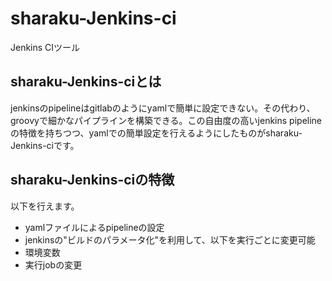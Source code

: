# sharaku-Jenkins-ci
Jenkins CIツール

## sharaku-Jenkins-ciとは

jenkinsのpipelineはgitlabのようにyamlで簡単に設定できない。その代わり、groovyで細かなパイプラインを構築できる。この自由度の高いjenkins pipelineの特徴を持ちつつ、yamlでの簡単設定を行えるようにしたものがsharaku-Jenkins-ciです。

## sharaku-Jenkins-ciの特徴

以下を行えます。
- yamlファイルによるpipelineの設定
- jenkinsの"ビルドのパラメータ化"を利用して、以下を実行ごとに変更可能
 - 環境変数
 - 実行jobの変更

